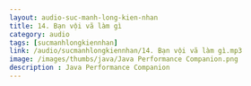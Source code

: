 ```yaml
---
layout: audio-suc-manh-long-kien-nhan
title: 14. Bạn vội vã làm gì
category: audio
tags: [sucmanhlongkiennhan]
link: /audio/sucmanhlongkiennhan/14. Bạn vội vã làm gì.mp3 
image: /images/thumbs/java/Java Performance Companion.png
description : Java Performance Companion 
---
```













